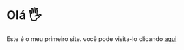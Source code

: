 # Olá 🖐️
Este é o meu primeiro site.
você pode visita-lo clicando [aqui](https://jujubasalgada.github.io/Hao_Asakura_site/)

